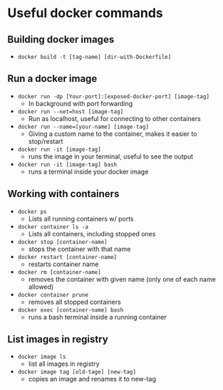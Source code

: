 # Useful docker commands

## Building docker images
* `docker build -t [tag-name] [dir-with-Dockerfile]`

## Run a docker image
* `docker run -dp [Your-port]:[exposed-docker-port] [image-tag]`
    * In background with port forwarding
* `docker run --net=host [image-tag]`
    * Run as localhost, useful for connecting to other containers
* `docker run --name=[your-name] [image-tag]`
    * Giving a custom name to the container, makes it easier to stop/restart
* `docker run -it [image-tag]`
    * runs the image in your terminal, useful to see the output
* `docker run -it [image-tag] bash`
    * runs a terminal inside your docker image

## Working with containers
* `docker ps`
    * Lists all running containers w/ ports
* `docker container ls -a`
    * Lists all containers, including stopped ones
* `docker stop [container-name]`
    * stops the container with that name
* `docker restart [container-name]`
    * restarts container name
* `docker rm [container-name]`
    * removes the container with given name (only one of each name allowed)
* `docker container prune`
    * removes all stopped containers
* `docker exec [container-name] bash`
    * runs a bash terminal inside a running container

## List images in registry
* `docker image ls`
    * list all images in registry
* `docker image tag [old-tage] [new-tag]`
    * copies an image and renames it to new-tag
